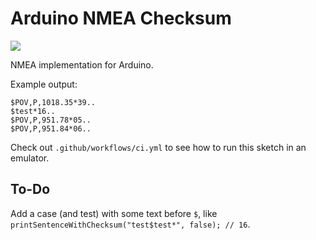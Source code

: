 # Arduino NMEA Checksum

![](https://github.com/tomashubelbauer/arduino-nmea-checksum/workflows/ci/badge.svg)

NMEA implementation for Arduino.

Example output:

```
$POV,P,1018.35*39..
$test*16..
$POV,P,951.78*05..
$POV,P,951.84*06..
```

Check out `.github/workflows/ci.yml` to see how to run this sketch in an emulator.

## To-Do

Add a case (and test) with some text before `$`, like `printSentenceWithChecksum("test$test*", false); // 16`.
